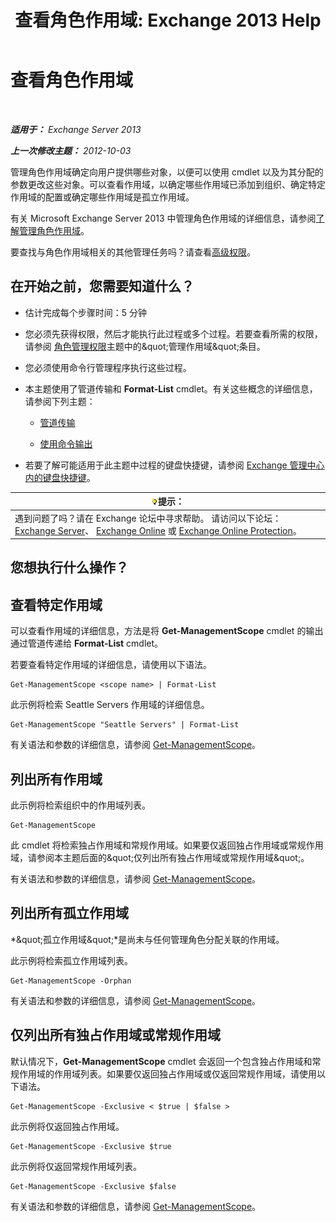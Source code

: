 ﻿---
title: '查看角色作用域: Exchange 2013 Help'
TOCTitle: 查看角色作用域
ms:assetid: 0bb3a434-6651-473a-94eb-4eb9a34e6f70
ms:mtpsurl: https://technet.microsoft.com/zh-cn/library/Dd335084(v=EXCHG.150)
ms:contentKeyID: 50489895
ms.date: 05/21/2018
mtps_version: v=EXCHG.150
ms.translationtype: MT
---

# 查看角色作用域

 

_**适用于：** Exchange Server 2013_

_**上一次修改主题：** 2012-10-03_

管理角色作用域确定向用户提供哪些对象，以便可以使用 cmdlet 以及为其分配的参数更改这些对象。可以查看作用域，以确定哪些作用域已添加到组织、确定特定作用域的配置或确定哪些作用域是孤立作用域。

有关 Microsoft Exchange Server 2013 中管理角色作用域的详细信息，请参阅[了解管理角色作用域](understanding-management-role-scopes-exchange-2013-help.md)。

要查找与角色作用域相关的其他管理任务吗？请查看[高级权限](advanced-permissions-exchange-2013-help.md)。

## 在开始之前，您需要知道什么？

  - 估计完成每个步骤时间：5 分钟

  - 您必须先获得权限，然后才能执行此过程或多个过程。若要查看所需的权限，请参阅 [角色管理权限](role-management-permissions-exchange-2013-help.md)主题中的\&quot;管理作用域\&quot;条目。

  - 您必须使用命令行管理程序执行这些过程。

  - 本主题使用了管道传输和 **Format-List** cmdlet。有关这些概念的详细信息，请参阅下列主题：
    
      - [管道传输](https://technet.microsoft.com/zh-cn/library/aa998260\(v=exchg.150\))
    
      - [使用命令输出](working-with-command-output-exchange-2013-help.md)

  - 若要了解可能适用于此主题中过程的键盘快捷键，请参阅 [Exchange 管理中心内的键盘快捷键](keyboard-shortcuts-in-the-exchange-admin-center-exchange-online-protection-help.md)。

<table>
<thead>
<tr class="header">
<th><img src="images/Bb124558.tip(EXCHG.150).gif" title="提示" alt="提示" />提示：</th>
</tr>
</thead>
<tbody>
<tr class="odd">
<td>遇到问题了吗？请在 Exchange 论坛中寻求帮助。 请访问以下论坛：<a href="https://go.microsoft.com/fwlink/p/?linkid=60612">Exchange Server</a>、 <a href="https://go.microsoft.com/fwlink/p/?linkid=267542">Exchange Online</a> 或 <a href="https://go.microsoft.com/fwlink/p/?linkid=285351">Exchange Online Protection</a>。</td>
</tr>
</tbody>
</table>


## 您想执行什么操作？

## 查看特定作用域

可以查看作用域的详细信息，方法是将 **Get-ManagementScope** cmdlet 的输出通过管道传递给 **Format-List** cmdlet。

若要查看特定作用域的详细信息，请使用以下语法。

    Get-ManagementScope <scope name> | Format-List

此示例将检索 Seattle Servers 作用域的详细信息。

    Get-ManagementScope "Seattle Servers" | Format-List

有关语法和参数的详细信息，请参阅 [Get-ManagementScope](https://technet.microsoft.com/zh-cn/library/dd298180\(v=exchg.150\))。

## 列出所有作用域

此示例将检索组织中的作用域列表。

    Get-ManagementScope

此 cmdlet 将检索独占作用域和常规作用域。如果要仅返回独占作用域或常规作用域，请参阅本主题后面的\&quot;仅列出所有独占作用域或常规作用域\&quot;。

有关语法和参数的详细信息，请参阅 [Get-ManagementScope](https://technet.microsoft.com/zh-cn/library/dd298180\(v=exchg.150\))。

## 列出所有孤立作用域

*\&quot;孤立作用域\&quot;*是尚未与任何管理角色分配关联的作用域。

此示例将检索孤立作用域列表。

    Get-ManagementScope -Orphan

有关语法和参数的详细信息，请参阅 [Get-ManagementScope](https://technet.microsoft.com/zh-cn/library/dd298180\(v=exchg.150\))。

## 仅列出所有独占作用域或常规作用域

默认情况下，**Get-ManagementScope** cmdlet 会返回一个包含独占作用域和常规作用域的作用域列表。如果要仅返回独占作用域或仅返回常规作用域，请使用以下语法。

    Get-ManagementScope -Exclusive < $true | $false >

此示例将仅返回独占作用域。

    Get-ManagementScope -Exclusive $true

此示例将仅返回常规作用域列表。

    Get-ManagementScope -Exclusive $false

有关语法和参数的详细信息，请参阅 [Get-ManagementScope](https://technet.microsoft.com/zh-cn/library/dd298180\(v=exchg.150\))。


